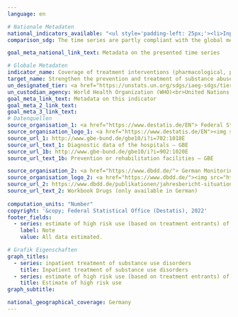 ```yaml
---
language: en    

# Nationale Metadaten    
national_indicators_available: "<ul style='padding-left: 25px;'><li>Inpatient treatment of substance use disorders</li> <li> Estimate of high risk use (based on treatment entrants) of the substances opioids, cocaine, and other stimulants in the age group 15 to under 65 years</li></ul>"    
comparison_sdg: The time series are partly compliant with the global metadata.    

goal_meta_national_link_text: Metadata on the presented time series    

# Globale Metadaten    
indicator_name: Coverage of treatment interventions (pharmacological, psychosocial and rehabilitation and aftercare services) for substance use disorders    
target_name: Strengthen the prevention and treatment of substance abuse, including narcotic drug abuse and harmful use of alcohol    
un_designated_tier: <a href="https://unstats.un.org/sdgs/iaeg-sdgs/tier-classification/" title="Click here for more information on the UN tier classification."  target="_blank">Tier II</a>    
un_custodian_agency: World Health Organization (WHO)<br>United Nations Office on Drugs and Crime (UNODC)    
goal_meta_link_text: Metadata on this indicator    
goal_meta_2_link_text:     
goal_meta_3_link_text:         
# Datenquellen
source_organisation_1: <a href="https://www.destatis.de/EN"> Federal Statistical Office (Destatis) </a>
source_organisation_logo_1: <a href="https://www.destatis.de/EN"><img src="https://g205sdgs.github.io/sdg-indicators/public/OrgImgEn/destatis.png" alt="Logo destatis" style="height:60px; width:148px"/></a>
source_url_1: http://www.gbe-bund.de/gbe10/i?i=702:1018E
source_url_text_1: Diagnostic data of the hospitals – GBE
source_url_1b: http://www.gbe-bund.de/gbe10/i?i=902:1020E
source_url_text_1b: Prevention or rehabilitation facilities – GBE

source_organisation_2: <a href="https://www.dbdd.de/"> German Monitoring Center for Drugs and Drug Addiction </a>
source_organisation_logo_2: <a href="https://www.dbdd.de/"><img src="https://g205sdgs.github.io/sdg-indicators/public/OrgImgEn/dbdd.png" alt="Logo dbdd" style="height:60px; width:148px"/></a>
source_url_2: https://www.dbdd.de/publikationen/jahresbericht-situation-illegaler-drogen-in-deutschland
source_url_text_2: Workbook Drugs (only available in German)
    
computation_units: "Number"    
copyright: '&copy; Federal Statistical Office (Destatis), 2022'    
footer_fields:
  - series: estimate of high risk use (based on treatment entrants) of the substances opioids, cocaine, and other stimulants in the age group 15 to under 65 years
    label: Note
    value: All data estimated.    

# Grafik Eigenschaften    
graph_titles:
  - series: inpatient treatment of substance use disorders
    title: Inpatient treatment of substance use disorders
  - series: estimate of high risk use (based on treatment entrants) of the substances opioids, cocaine, and other stimulants in the age group 15 to under 65 years
    title: Estimate of high risk use
graph_subtitle:     

national_geographical_coverage: Germany    
---
```


<span></span>